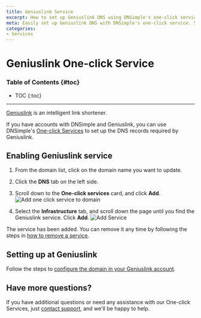 ```yaml
---
title: Geniuslink Service
excerpt: How to set up Geniuslink DNS using DNSimple's one-click service.
meta: Easily set up Geniuslink DNS with DNSimple's one-click service. Streamline your link management and enhance your online presence effortlessly.
categories:
- Services
---
```


# Geniuslink One-click Service

### Table of Contents {#toc}

* TOC
{:toc}

---

[Geniuslink](https://geni.us) is an intelligent link shortener.

If you have accounts with DNSimple and Geniuslink, you can use DNSimple's [One-click Services](/categories/services/) to set up the DNS records required by Geniuslink.

## Enabling Geniuslink service

1. From the domain list, click on the domain name you want to update.
1. Click the **DNS** tab on the left side.
1. Scroll down to the **One-click services** card, and click **Add**.
    ![Add one click service to domain](/files/add-one-click-service.png)

1. Select the **Infrastructure** tab, and scroll down the page until you find the Geniuslink service. Click **Add**.
    ![Add Service](/files/services-geniuslink.png)

The service has been added. You can remove it any time by following the steps in [how to remove a service](/articles/services/#removing-services).

## Setting up at Geniuslink

Follow the steps to [configure the domain in your Geniuslink account](https://intercom.geni.us/en/articles/1065227-custom-domains-add-on).

## Have more questions?

If you have additional questions or need any assistance with our One-click Services, just [contact support](https://dnsimple.com/feedback), and we'll be happy to help.
